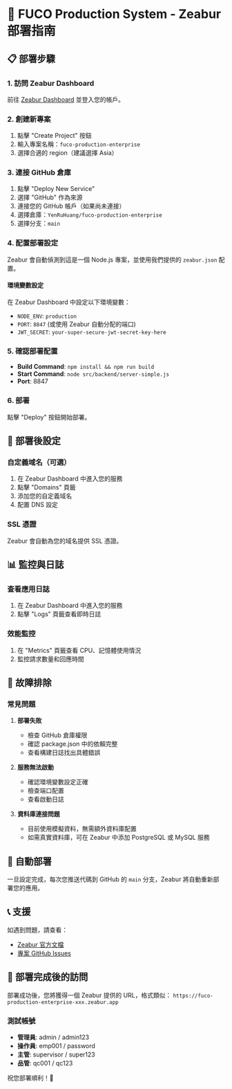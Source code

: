 # 🚀 FUCO Production System - Zeabur 部署指南

## 📋 部署步驟

### 1. 訪問 Zeabur Dashboard
前往 [Zeabur Dashboard](https://dash.zeabur.com) 並登入您的帳戶。

### 2. 創建新專案
1. 點擊 "Create Project" 按鈕
2. 輸入專案名稱：`fuco-production-enterprise`
3. 選擇合適的 region（建議選擇 Asia）

### 3. 連接 GitHub 倉庫
1. 點擊 "Deploy New Service"
2. 選擇 "GitHub" 作為來源
3. 連接您的 GitHub 帳戶（如果尚未連接）
4. 選擇倉庫：`YenRuHuang/fuco-production-enterprise`
5. 選擇分支：`main`

### 4. 配置部署設定
Zeabur 會自動偵測到這是一個 Node.js 專案，並使用我們提供的 `zeabur.json` 配置。

#### 環境變數設定
在 Zeabur Dashboard 中設定以下環境變數：
- `NODE_ENV`: `production`
- `PORT`: `8847` (或使用 Zeabur 自動分配的端口)
- `JWT_SECRET`: `your-super-secure-jwt-secret-key-here`

### 5. 確認部署配置
- **Build Command**: `npm install && npm run build`
- **Start Command**: `node src/backend/server-simple.js`
- **Port**: 8847

### 6. 部署
點擊 "Deploy" 按鈕開始部署。

## 🔧 部署後設定

### 自定義域名（可選）
1. 在 Zeabur Dashboard 中進入您的服務
2. 點擊 "Domains" 頁籤
3. 添加您的自定義域名
4. 配置 DNS 設定

### SSL 憑證
Zeabur 會自動為您的域名提供 SSL 憑證。

## 📊 監控與日誌

### 查看應用日誌
1. 在 Zeabur Dashboard 中進入您的服務
2. 點擊 "Logs" 頁籤查看即時日誌

### 效能監控
1. 在 "Metrics" 頁籤查看 CPU、記憶體使用情況
2. 監控請求數量和回應時間

## 🚨 故障排除

### 常見問題

1. **部署失敗**
   - 檢查 GitHub 倉庫權限
   - 確認 package.json 中的依賴完整
   - 查看構建日誌找出具體錯誤

2. **服務無法啟動**
   - 確認環境變數設定正確
   - 檢查端口配置
   - 查看啟動日誌

3. **資料庫連接問題**
   - 目前使用模擬資料，無需額外資料庫配置
   - 如需真實資料庫，可在 Zeabur 中添加 PostgreSQL 或 MySQL 服務

## 🔄 自動部署

一旦設定完成，每次您推送代碼到 GitHub 的 `main` 分支，Zeabur 將自動重新部署您的應用。

## 📞 支援

如遇到問題，請查看：
- [Zeabur 官方文檔](https://zeabur.com/docs)
- [專案 GitHub Issues](https://github.com/YenRuHuang/fuco-production-enterprise/issues)

## 🎯 部署完成後的訪問

部署成功後，您將獲得一個 Zeabur 提供的 URL，格式類似：
`https://fuco-production-enterprise-xxx.zeabur.app`

### 測試帳號
- **管理員**: admin / admin123
- **操作員**: emp001 / password
- **主管**: supervisor / super123
- **品管**: qc001 / qc123

祝您部署順利！🎉
